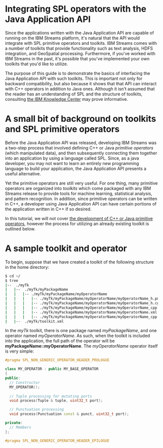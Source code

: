 # Integrating SPL operators with the Java Application API

Since the applications written with the Java Application API are capable of running on the IBM Streams platform, it's natural that the API would integrate with SPL primitive operators and toolkits. IBM Streams comes with a number of toolkits that provide functionality such as text analysis, HDFS integration, and GeoSpatial processing. Furthermore, if you've worked with IBM Streams in the past, it's possible that you've implemented your own toolkits that you'd like to utilize. 

The purpose of this guide is to demonstrate the basics of interfacing the Java Application API with such toolkits. This is important not only for backward compatibility, but also because it shows that that API can interact with C++ operators in addition to Java ones. Although it isn't assumed that the reader has an understanding of SPL and the structure of toolkits, consulting [the IBM Knowledge Center](http://www-01.ibm.com/support/knowledgecenter/SSCRJU_4.0.0/com.ibm.streams.dev.doc/doc/creating_toolkits.html?lang=en) may prove informative.

# A small bit of background on toolkits and SPL primitive operators
Before the Java Application API was released, developing IBM Streams was a two-step process that involved defining C++ or Java *primitive operators* (which manipulated data), and then subsequently connecting them together into an application by using a language called SPL. Since, as a java developer, you may not want to learn an entirely new programming language to build your application, the Java Application API presents a useful alternative.

Yet the primitive operators are still very useful. For one thing, many primitive operators are organized into *toolkits* which come packaged with any IBM Streams release to provide tools for machine learning, statistical analysis, and pattern recognition. In addition, since primitive operators can be written in C++, a developer using Java Application API can have certain portions of the application written in C++ if so desired.

In this tutorial, we will not cover [the development of C++ or Java primitive operators](http://www-01.ibm.com/support/knowledgecenter/SSCRJU_4.0.0/com.ibm.streams.dev.doc/doc/developing_primitive_operators.html?lang=en), however the process for utilizing an already existing toolkit is outlined below.
# A sample toolkit and operator
To begin, suppose that we have created a toolkit of the following structure in the home directory:
``` bash
$ cd ~/
$ tree
|--  ./myTk
|   |--  ./myTk/myPackageName
|   |   |-- ./myTk/myPackageName/myOperatorName
|   |   |   |-- ./myTk/myPackageName/myOperatorName/myOperatorName_h.pm
|   |   |   |-- ./myTk/myPackageName/myOperatorName/myOperatorName_h.cgt
|   |   |   |-- ./myTk/myPackageName/myOperatorName/myOperatorName_cpp.cgt
|   |   |   |-- ./myTk/myPackageName/myOperatorName/myOperatorName.xml
|   |   |   |-- ./myTk/myPackageName/myOperatorName/myOperatorName_cpp.pm
|   |--  ./myTk/toolkit.xml
```

In the *myTk* toolkit, there is one package named *myPackageName*, and one operator named *myOperatorName*. As such, when the toolkit is included into the application, the full path of the operator will be **myPackageName::myOperatorName**. The *myOperatorName* operator itself is very simple:
``` c++
#pragma SPL_NON_GENERIC_OPERATOR_HEADER_PROLOGUE

class MY_OPERATOR : public MY_BASE_OPERATOR 
{
public:
  // Constructor
  MY_OPERATOR();
    
  // Tuple processing for mutating ports 
  void process(Tuple & tuple, uint32_t port);

  // Punctuation processing
  void process(Punctuation const & punct, uint32_t port);

private:
  // Members
}; 

#pragma SPL_NON_GENERIC_OPERATOR_HEADER_EPILOGUE
```
